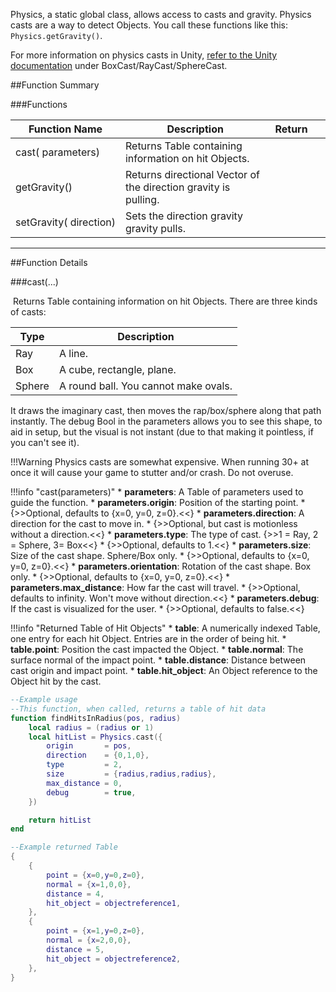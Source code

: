 Physics, a static global class, allows access to casts and gravity. Physics casts are a way to detect Objects. You call these functions like this: `Physics.getGravity()`.

For more information on physics casts in Unity, [refer to the Unity documentation](https://docs.unity3d.com/ScriptReference/Physics.html) under BoxCast/RayCast/SphereCast.

##Function Summary

###Functions

Function Name | Description | Return | &nbsp;
-- | -- | -- | --
cast([<span class="tag tab"></span>](intro#types)&nbsp;parameters) | Returns Table containing information on hit Objects. | [<span class="ret tab"></span>](intro#types) | [<span class="i"></span>](#cast)
getGravity() | Returns directional Vector of the direction gravity is pulling. | [<span class="ret vec"></span>](intro#vector) | 
setGravity([<span class="tag vec"></span>](intro#vector)&nbsp;direction) | Sets the direction gravity gravity pulls. | [<span class="ret boo"></span>](intro#types) 






---


##Function Details

###cast(...)

[<span class="ret tab"></span>](intro#types)&nbsp;Returns Table containing information on hit Objects. There are three kinds of casts:

Type | Description
--- | ---
Ray | A line.
Box | A cube, rectangle, plane.
Sphere | A round ball. You cannot make ovals.

It draws the imaginary cast, then moves the rap/box/sphere along that path instantly. The debug Bool in the parameters allows you to see this shape, to aid in setup, but the visual is not instant (due to that making it pointless, if you can't see it).

!!!Warning
    Physics casts are somewhat expensive. When running 30+ at once it will cause your game to stutter and/or crash. Do not overuse.
    
!!!info "cast(parameters)"
    * [<span class="tag tab"></span>](intro#types) **parameters**: A Table of parameters used to guide the function.
        * [<span class="tag vec"></span>](intro#vector) **parameters.origin**: Position of the starting point.
            * {>>Optional, defaults to {x=0, y=0, z=0}.<<}
        * [<span class="tag vec"></span>](intro#vector) **parameters.direction**: A direction for the cast to move in.
            * {>>Optional, but cast is motionless without a direction.<<}
        * [<span class="tag int"></span>](intro#types) **parameters.type**: The type of cast. {>>1 = Ray, 2 = Sphere, 3= Box<<}
            * {>>Optional, defaults to 1.<<}
        * [<span class="tag vec"></span>](intro#vector) **parameters.size**: Size of the cast shape. Sphere/Box only.
            * {>>Optional, defaults to {x=0, y=0, z=0}.<<}
        * [<span class="tag vec"></span>](intro#vector) **parameters.orientation**: Rotation of the cast shape. Box only.
            * {>>Optional, defaults to {x=0, y=0, z=0}.<<}
        * [<span class="tag flo"></span>](intro#types) **parameters.max_distance**: How far the cast will travel.
            * {>>Optional, defaults to infinity. Won't move without direction.<<}
        * [<span class="tag boo"></span>](intro#types) **parameters.debug**: If the cast is visualized for the user.
            * {>>Optional, defaults to false.<<}
    
!!!info "Returned Table of Hit Objects"
    * [<span class="tag tab"></span>](intro#types) **table**: A numerically indexed Table, one entry for each hit Object. Entries are in the order of being hit.
        * [<span class="tag vec"></span>](intro#vector) **table.point**: Position the cast impacted the Object.
        * [<span class="tag vec"></span>](intro#vector) **table.normal**: The surface normal of the impact point.
        * [<span class="tag flo"></span>](intro#types) **table.distance**: Distance between cast origin and impact point.
        * [<span class="tag obj"></span>](intro#types) **table.hit_object**: An Object reference to the Object hit by the cast.

``` Lua
--Example usage
--This function, when called, returns a table of hit data
function findHitsInRadius(pos, radius)
    local radius = (radius or 1)
    local hitList = Physics.cast({
        origin       = pos,
        direction    = {0,1,0},
        type         = 2,
        size         = {radius,radius,radius},
        max_distance = 0,
        debug        = true,
    })

    return hitList
end
```

``` Lua
--Example returned Table
{
    {
        point = {x=0,y=0,z=0},
        normal = {x=1,0,0},
        distance = 4,
        hit_object = objectreference1,
    },
    {
        point = {x=1,y=0,z=0},
        normal = {x=2,0,0},
        distance = 5,
        hit_object = objectreference2,
    },
}
```
